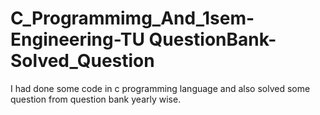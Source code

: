 # C_Programmimg_And_1sem-Engineering-TU QuestionBank-Solved_Question
I had done some code in c programming language and also solved some question from question bank yearly wise. 

